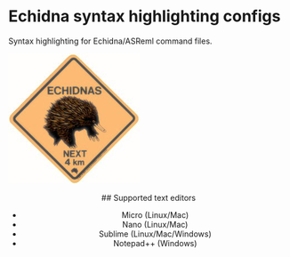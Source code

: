   
# Echidna syntax highlighting configs
Syntax highlighting for Echidna/ASReml command files.

![](https://github.com/ch728/echidna-highlight/raw/master/echidna.jpeg)

<center> ## Supported text editors 

* Micro (Linux/Mac)
* Nano  (Linux/Mac)
* Sublime (Linux/Mac/Windows)
* Notepad++ (Windows)
</center>

